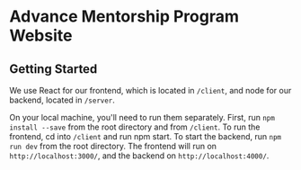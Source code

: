 # Advance Mentorship Program Website

## Getting Started

We use React for our frontend, which is located in `/client`, and node for our backend, located in `/server`.

On your local machine, you'll need to run them separately. First, run `npm install --save` from the root directory and from `/client`. To run the frontend, cd into `/client` and run npm start. To start the backend, run `npm run dev` from the root directory. The frontend will run on `http://localhost:3000/`, and the backend on `http://localhost:4000/`. 